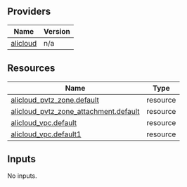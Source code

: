 <!-- BEGIN_TF_DOCS -->
## Providers

| Name | Version |
|------|---------|
| <a name="provider_alicloud"></a> [alicloud](#provider\_alicloud) | n/a |

## Resources

| Name | Type |
|------|------|
| [alicloud_pvtz_zone.default](https://registry.terraform.io/providers/hashicorp/alicloud/latest/docs/resources/pvtz_zone) | resource |
| [alicloud_pvtz_zone_attachment.default](https://registry.terraform.io/providers/hashicorp/alicloud/latest/docs/resources/pvtz_zone_attachment) | resource |
| [alicloud_vpc.default](https://registry.terraform.io/providers/hashicorp/alicloud/latest/docs/resources/vpc) | resource |
| [alicloud_vpc.default1](https://registry.terraform.io/providers/hashicorp/alicloud/latest/docs/resources/vpc) | resource |

## Inputs

No inputs.
<!-- END_TF_DOCS -->    